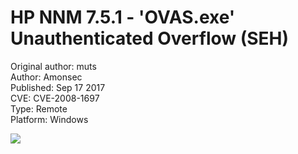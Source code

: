 HP NNM 7.5.1 - 'OVAS.exe' Unauthenticated Overflow (SEH)
===========================================================

Original author: muts</br>
Author: Amonsec</br>
Published: Sep 17 2017</br>
CVE: CVE-2008-1697</br>
Type: Remote</br>
Platform: Windows</br>

![](https://amonsec.com/wp-content/uploads/2017/09/reverse_shell_final.png)
